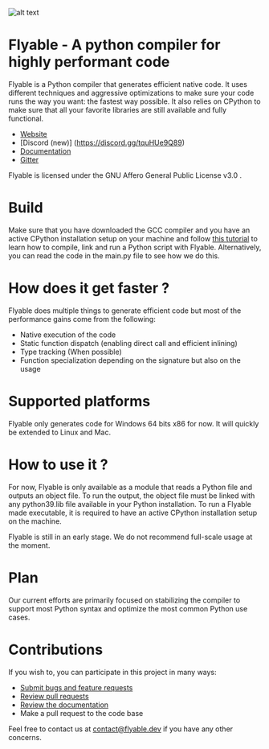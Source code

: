 ![alt text](https://www.flyabledev.com/images/logo_flyable.svg)
# Flyable - A python compiler for highly performant code

Flyable is a Python compiler that generates efficient native code. It uses different techniques and aggressive optimizations to make sure your code runs the way you want: the fastest way possible. It also relies on CPython to make sure that all your favorite libraries are still available and fully functional.

- [Website](https://www.flyable.dev)
- [Discord (new)] (https://discord.gg/tquHUe9Q89)
- [Documentation](https://flyabledev.github.io/FlyableDoc/#/)
- [Gitter](https://gitter.im/FlyableDev/community)

Flyable is licensed under the GNU Affero General Public License v3.0 .

# Build
Make sure that you have downloaded the GCC compiler and you have an active CPython installation setup on your machine and follow [this tutorial](https://flyabledev.github.io/FlyableDoc/#/get-started?id=_2-hello-world) to learn how to compile, link and run a Python script with Flyable. Alternatively, you can read the code in the main.py file to see how we do this.

# How does it get faster ?
Flyable does multiple things to generate efficient code but most of the performance gains come from the following:
- Native execution of the code
- Static function dispatch (enabling direct call and efficient inlining)
- Type tracking (When possible)
- Function specialization depending on the signature but also on the usage

# Supported platforms
Flyable only generates code for Windows 64 bits x86 for now. It will quickly be extended to Linux and Mac.

# How to use it ?
For now, Flyable is only available as a module that reads a Python file and outputs an object file. To run the output, the object file must be linked with any python39.lib file available in your Python installation. To run a Flyable made executable, it is required to have an active CPython installation setup on the machine.

Flyable is still in an early stage. We do not recommend full-scale usage at the moment.

# Plan
Our current efforts are primarily focused on stabilizing the compiler to support most Python syntax and optimize the most common Python use cases.

# Contributions

If you wish to, you can participate in this project in many ways:

- [Submit bugs and feature requests](https://github.com/FlyableDev/Flyable/issues)
- [Review pull requests](https://github.com/FlyableDev/Flyable/pulls)
- [Review the documentation](https://flyabledev.github.io/FlyableDoc/#/)
- Make a pull request to the code base

Feel free to contact us at contact@flyable.dev if you have any other concerns.
